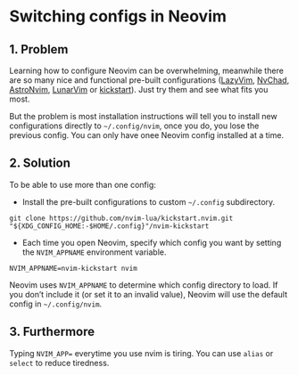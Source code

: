 # Switching configs in Neovim

## 1. Problem

Learning how to configure Neovim can be overwhelming, meanwhile there are so many nice and functional pre-built configurations ([LazyVim](https://www.lazyvim.org/), [NvChad](https://nvchad.com/), [AstroNvim](https://astronvim.com/), [LunarVim](https://www.lunarvim.org/) or [kickstart](https://github.com/nvim-lua/kickstart.nvim)). Just try them and see what fits you most.

But the problem is most installation instructions will tell you to install new configurations directly to `~/.config/nvim`, once you do, you lose the previous config. You can only have onee Neovim config installed at a time.

## 2. Solution

To be able to use more than one config:
- Install the pre-built configurations to custom `~/.config` subdirectory.

```shell
git clone https://github.com/nvim-lua/kickstart.nvim.git "${XDG_CONFIG_HOME:-$HOME/.config}"/nvim-kickstart
```

- Each time you open Neovim, specify which config you want by setting the `NVIM_APPNAME` environment variable.

```shell
NVIM_APPNAME=nvim-kickstart nvim
```

Neovim uses `NVIM_APPNAME` to determine which config directory to load. If you don’t include it (or set it to an invalid value), Neovim will use the default config in `~/.config/nvim`.

## 3. Furthermore

Typing `NVIM_APP=` everytime you use nvim is tiring. You can use `alias` or `select` to reduce tiredness.
